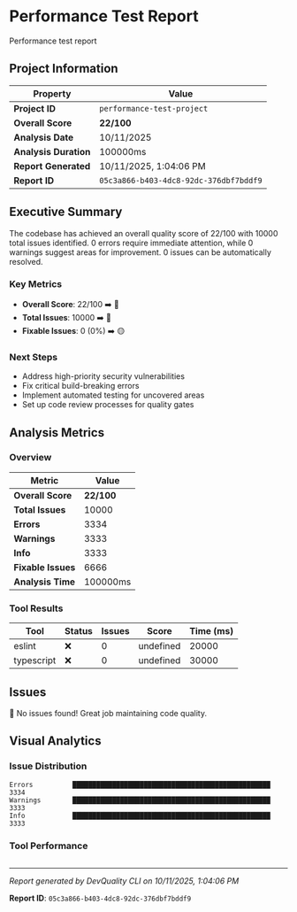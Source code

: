 # Performance Test Report

Performance test report

## Project Information

| Property | Value |
|----------|-------|
| **Project ID** | `performance-test-project` |
| **Overall Score** | **22/100** |
| **Analysis Date** | 10/11/2025 |
| **Analysis Duration** | 100000ms |
| **Report Generated** | 10/11/2025, 1:04:06 PM |
| **Report ID** | `05c3a866-b403-4dc8-92dc-376dbf7bddf9` |

## Executive Summary

The codebase has achieved an overall quality score of 22/100 with 10000 total issues identified. 0 errors require immediate attention, while 0 warnings suggest areas for improvement. 0 issues can be automatically resolved.

### Key Metrics

- **Overall Score**: 22/100 ➡️ 🔴
- **Total Issues**: 10000 ➡️ 🔴
- **Fixable Issues**: 0 (0%) ➡️ 🟡

### Next Steps

- Address high\-priority security vulnerabilities
- Fix critical build\-breaking errors
- Implement automated testing for uncovered areas
- Set up code review processes for quality gates

## Analysis Metrics

### Overview

| Metric | Value |
|--------|-------|
| **Overall Score** | **22/100** |
| **Total Issues** | 10000 |
| **Errors** | 3334 |
| **Warnings** | 3333 |
| **Info** | 3333 |
| **Fixable Issues** | 6666 |
| **Analysis Time** | 100000ms |

### Tool Results

| Tool | Status | Issues | Score | Time (ms) |
|------|--------|--------|-------|-----------|
| eslint | ❌ | 0 | undefined | 20000 |
| typescript | ❌ | 0 | undefined | 30000 |

## Issues

🎉 No issues found! Great job maintaining code quality.

## Visual Analytics

### Issue Distribution

```
Errors          ██████████████████████████████████████████████████ 3334
Warnings        ██████████████████████████████████████████████████ 3333
Info            ██████████████████████████████████████████████████ 3333
```

### Tool Performance

```

```

---

*Report generated by DevQuality CLI on 10/11/2025, 1:04:06 PM*

**Report ID**: `05c3a866-b403-4dc8-92dc-376dbf7bddf9`
